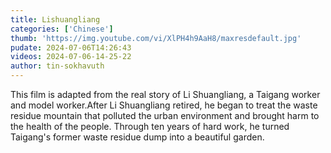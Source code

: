 ```yaml
---
title: Lishuangliang
categories: ['Chinese']
thumb: 'https://img.youtube.com/vi/XlPH4h9AaH8/maxresdefault.jpg'
pudate: 2024-07-06T14:26:43
videos: 2024-07-06-14-25-22
author: tin-sokhavuth
---
```

This film is adapted from the real story of Li Shuangliang, a Taigang worker and model worker.After Li Shuangliang retired, he began to treat the waste residue mountain that polluted the urban environment and brought harm to the health of the people. Through ten years of hard work, he turned Taigang's former waste residue dump into a beautiful garden.